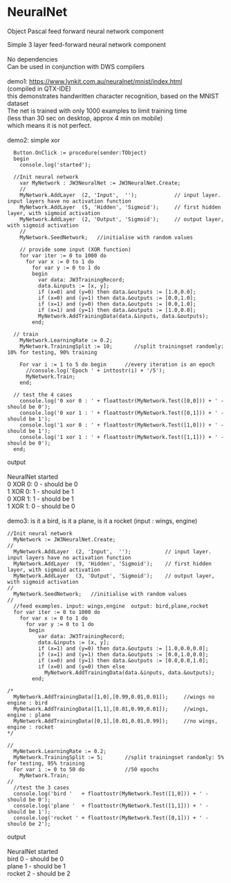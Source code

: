 # NeuralNet
Object Pascal feed forward neural network component

Simple 3 layer feed-forward neural network component\
\
No dependencies\
Can be used in conjunction with DWS compilers\
\
demo1: https://www.lynkit.com.au/neuralnet/mnist/index.html <br>
(compiled in QTX-IDE)
\
this demonstrates handwritten character recognition, based on the MNIST dataset\
The net is trained with only 1000 examples to limit training time\
(less than 30 sec on desktop, approx 4 min on mobile)\
which means it is not perfect.\
\
demo2: simple xor
```
  Button.OnClick := procedure(sender:TObject)
  begin
    console.log('started');

  //Init neural network
    var MyNetwork : JW3NeuralNet := JW3NeuralNet.Create;
    //
    MyNetwork.AddLayer  (2, 'Input',  '');            // input layer. input layers have no activation function
    MyNetwork.AddLayer  (5, 'Hidden', 'Sigmoid');     // first hidden layer, with sigmoid activation
    MyNetwork.AddLayer  (2, 'Output', 'Sigmoid');     // output layer, with sigmoid activation
    //
    MyNetwork.SeedNetwork;   //initialise with random values

    // provide some input (XOR function)
    for var iter := 0 to 1000 do
      for var x := 0 to 1 do
        for var y := 0 to 1 do
        begin
          var data: JW3TrainingRecord;
          data.&inputs := [x, y];
          if (x=0) and (y=0) then data.&outputs := [1.0,0.0];
          if (x=0) and (y=1) then data.&outputs := [0.0,1.0];
          if (x=1) and (y=0) then data.&outputs := [0.0,1.0];
          if (x=1) and (y=1) then data.&outputs := [1.0,0.0];
          MyNetwork.AddTrainingData(data.&inputs, data.&outputs);
        end;

  // train
    MyNetwork.LearningRate := 0.2;
    MyNetwork.TrainingSplit := 10;       //split trainingset randomly: 10% for testing, 90% training

    For var i := 1 to 5 do begin      //every iteration is an epoch
      //console.log('Epoch ' + inttostr(i) + '/5');
      MyNetwork.Train;
    end;

  // test the 4 cases
    console.log('0 xor 0 : ' + floattostr(MyNetwork.Test([0,0])) + ' - should be 0');
    console.log('0 xor 1 : ' + floattostr(MyNetwork.Test([0,1])) + ' - should be 1');
    console.log('1 xor 0 : ' + floattostr(MyNetwork.Test([1,0])) + ' - should be 1');
    console.log('1 xor 1 : ' + floattostr(MyNetwork.Test([1,1])) + ' - should be 0');
  end;
  ```
output\
\
NeuralNet started\
0 XOR 0: 0 - should be 0\
1 XOR 0: 1 - should be 1\
0 XOR 1: 1 - should be 1\
1 XOR 1: 0 - should be 0\
\
demo3: is it a bird, is it a plane, is it a rocket (input : wings, engine)
```
//Init neural network
  MyNetwork := JW3NeuralNet.Create;
//
  MyNetwork.AddLayer  (2, 'Input',  '');           // input layer. input layers have no activation function
  MyNetwork.AddLayer  (9, 'Hidden', 'Sigmoid');    // first hidden layer, with sigmoid activation
  MyNetwork.AddLayer  (3, 'Output', 'Sigmoid');    // output layer, with sigmoid activation
//
  MyNetwork.SeedNetwork;   //initialise with random values
//
  //feed examples. input: wings,engine  output: bird,plane,rocket
  for var iter := 0 to 1000 do
    for var x := 0 to 1 do
      for var y := 0 to 1 do
       begin
          var data: JW3TrainingRecord;
          data.&inputs := [x, y];
          if (x=1) and (y=0) then data.&outputs := [1.0,0.0,0.0];
          if (x=1) and (y=1) then data.&outputs := [0.0,1.0,0.0];
          if (x=0) and (y=1) then data.&outputs := [0.0,0.0,1.0];
          if (x=0) and (y=0) then else
            MyNetwork.AddTrainingData(data.&inputs, data.&outputs);
        end;

/*
  MyNetwork.AddTrainingData([1,0],[0.99,0.01,0.01]);     //wings no engine : bird
  MyNetwork.AddTrainingData([1,1],[0.01,0.99,0.01]);     //wings, engine : plane
  MyNetwork.AddTrainingData([0,1],[0.01,0.01,0.99]);     //no wings, engine : rocket
*/

//
  MyNetwork.LearningRate := 0.2;
  MyNetwork.TrainingSplit := 5;       //split trainingset randomly: 5% for testing, 95% training
  For var i := 0 to 50 do             //50 epochs
    MyNetwork.Train;
//
  //test the 3 cases
  console.log('bird '   + floattostr(MyNetwork.Test([1,0])) + ' - should be 0');
  console.log('plane '  + floattostr(MyNetwork.Test([1,1])) + ' - should be 1');
  console.log('rocket ' + floattostr(MyNetwork.Test([0,1])) + ' - should be 2');
  ```
output\
\
NeuralNet started\
bird 0 - should be 0\
plane 1 - should be 1\
rocket 2 - should be 2

